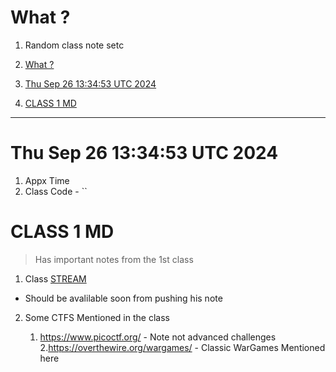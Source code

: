 
# What ?

1. Random class note setc

1. [What ?](#what-)
2. [Thu Sep 26 13:34:53 UTC 2024](#thu-sep-26-133453-utc-2024)
3. [CLASS 1 MD](#class-1-md)

---

# Thu Sep 26 13:34:53 UTC 2024

1. Appx Time
2. Class Code - ``

# CLASS 1 MD

> Has important notes from the 1st class

1. Class [STREAM](https://www.youtube.com/watch?v=ye8lGXTcdCE&list=PLQL6z4JeTTQkqF6KkcZZDi2KFwky9SQpq&index=1)

- Should be avalilable soon from pushing his note

2. Some CTFS Mentioned in the class

   1. https://www.picoctf.org/ - Note not advanced challenges 2.https://overthewire.org/wargames/ - Classic WarGames Mentioned here

